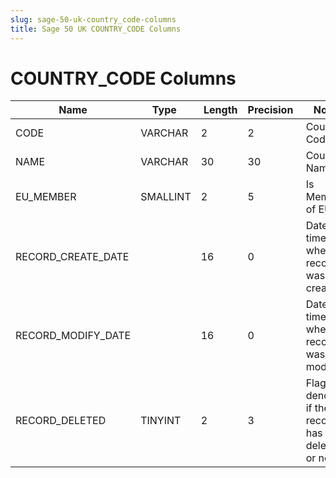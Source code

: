 ```yaml
---
slug: sage-50-uk-country_code-columns
title: Sage 50 UK COUNTRY_CODE Columns
---
```

# COUNTRY_CODE Columns

| Name | Type  |  Length | Precision  |  Notes  | Example |
| --- | --- | --- | --- | --- | --- |
| CODE | VARCHAR | 2 | 2 | Country Code | AD |
| NAME | VARCHAR | 30 | 30 | Country Name | Andorra |
| EU_MEMBER | SMALLINT | 2 | 5 | Is Member of EU | 0 |
| RECORD_CREATE_DATE |  | 16 | 0 | Date and time when the record was created. | 04/08/2017 14:18:53 |
| RECORD_MODIFY_DATE |  | 16 | 0 | Date and time when the record was modified. | 04/08/2017 14:18:53 |
| RECORD_DELETED | TINYINT | 2 | 3 | Flag denoting if the record has been deleted or not. | 0 |
